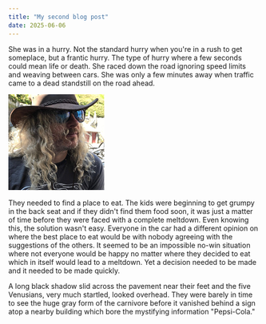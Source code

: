 ```yaml
---
title: "My second blog post"
date: 2025-06-06
---
```

She was in a hurry. Not the standard hurry when you're in a rush to get someplace, but a frantic hurry. The type of hurry where a few seconds could mean life or death. She raced down the road ignoring speed limits and weaving between cars. She was only a few minutes away when traffic came to a dead standstill on the road ahead.

![Steve](/images/sw-profile.png)

They needed to find a place to eat. The kids were beginning to get grumpy in the back seat and if they didn't find them food soon, it was just a matter of time before they were faced with a complete meltdown. Even knowing this, the solution wasn't easy. Everyone in the car had a different opinion on where the best place to eat would be with nobody agreeing with the suggestions of the others. It seemed to be an impossible no-win situation where not everyone would be happy no matter where they decided to eat which in itself would lead to a meltdown. Yet a decision needed to be made and it needed to be made quickly.

A long black shadow slid across the pavement near their feet and the five Venusians, very much startled, looked overhead. They were barely in time to see the huge gray form of the carnivore before it vanished behind a sign atop a nearby building which bore the mystifying information "Pepsi-Cola."
